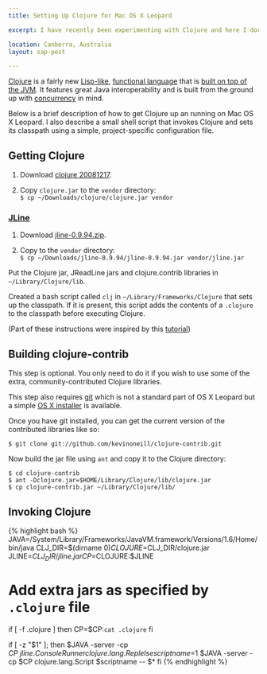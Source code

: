 ```yaml
---
title: Setting Up Clojure for Mac OS X Leopard

excerpt: I have recently been experimenting with Clojure and here I document how I have set up my work environment.

location: Canberra, Australia
layout: sap-post

---
```


[Clojure][] is a fairly new [Lisp-like][], [functional language][] that is [built on top of the JVM][jvm]. It features great Java interoperability and is built from the ground up with [concurrency][] in mind.

[clojure]: http://clojure.org/
[jvm]: http://clojure.org/jvm_hosted
[lisp-like]: http://clojure.org/lisp
[functional language]: http://clojure.org/functional_programming
[concurrency]: http://clojure.org/state

Below is a brief description of how to get Clojure up an running on Mac OS X Leopard. I also describe a small shell script that invokes Clojure and sets its classpath using a simple, project-specific configuration file.

Getting Clojure
---------------

1. Download [clojure 20081217][].

2. Copy `clojure.jar` to the `vendor` directory:    
`$ cp ~/Downloads/clojure/clojure.jar vendor`

[clojure]: http://clojure.org/
[clojure 20081217]: http://clojure.googlecode.com/files/clojure_20081217.zip

### [JLine][] ###

1. Download [jline-0.9.94.zip][].

2. Copy to the `vendor` directory:    
`$ cp ~/Downloads/jline-0.9.94/jline-0.9.94.jar vendor/jline.jar`

[jline]: http://jline.sourceforge.net/
[jline-0.9.94.zip]: http://downloads.sourceforge.net/jline/jline-0.9.94.zip

Put the Clojure jar, JReadLine jars and clojure.contrib libraries in `~/Library/Clojure/lib`.

Created a bash script called `clj` in `~/Library/Frameworks/Clojure` that sets up the classpath. If it is present, this script adds the contents of a `.clojure` to the classpath before executing Clojure.

(Part of these instructions were inspired by this [tutorial][])

[tutorial]: http://lifeofaprogrammergeek.blogspot.com/2009/03/learning-clojure-and-emacs.html

Building clojure-contrib
------------------------
This step is optional. You only need to do it if you wish to use some of the extra, community-contributed Clojure libraries. 

This step also requires [git][] which is not a standard part of OS X Leopard but a simple [OS X installer][] is available.

[git]: http://git-scm.com/
[os x installer]: http://code.google.com/p/git-osx-installer/

Once you have git installed, you can get the current version of the contributed libraries like so:

	$ git clone git://github.com/kevinoneill/clojure-contrib.git

Now build the jar file using `ant` and copy it to the Clojure directory:

    $ cd clojure-contrib
	$ ant -Dclojure.jar=$HOME/Library/Clojure/lib/clojure.jar
	$ cp clojure-contrib.jar ~/Library/Clojure/lib/

Invoking Clojure
----------------

{% highlight bash %}
JAVA=/System/Library/Frameworks/JavaVM.framework/Versions/1.6/Home/bin/java 
CLJ_DIR=$(dirname $0)
CLOJURE=$CLJ_DIR/clojure.jar
JLINE=$CLJ_DIR/jline.jar
CP=$CLOJURE:$JLINE

# Add extra jars as specified by `.clojure` file
if [ -f .clojure ]
then
	CP=$CP:`cat .clojure`
fi

if [ -z "$1" ]; then 
	$JAVA -server -cp $CP \
	    jline.ConsoleRunner clojure.lang.Repl    
else
	scriptname=$1
	$JAVA -server -cp $CP clojure.lang.Script $scriptname -- $*
fi
{% endhighlight %}

